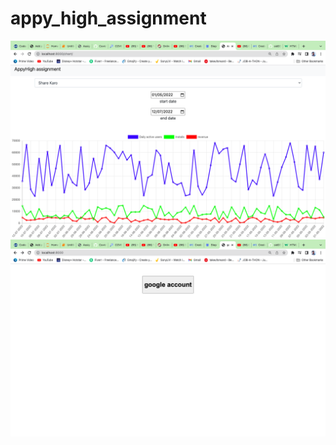 # appy_high_assignment
![img2](https://github.com/sid030599/appy_high_assignment/blob/main/Screenshot%202022-07-20%20at%201.27.06%20AM.png)
![img](https://github.com/sid030599/appy_high_assignment/blob/main/Screenshot%202022-07-20%20at%201.23.56%20AM.png)
